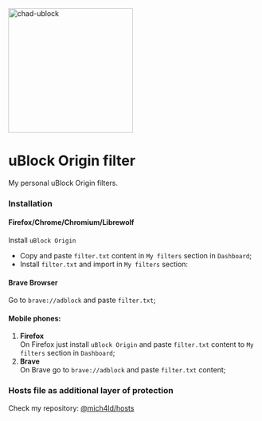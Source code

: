  <img width="250" alt="chad-ublock" src="https://user-images.githubusercontent.com/43048524/135315860-afb1a987-9fd3-4966-a59b-b6d5ce17ef6d.jpg" />
 

# uBlock Origin filter
My personal uBlock Origin filters.

### Installation
#### Firefox/Chrome/Chromium/Librewolf
Install `uBlock Origin`
- Copy and paste `filter.txt` content in `My filters` section in `Dashboard`;
- Install `filter.txt` and import in `My filters` section:

#### Brave Browser
 Go to `brave://adblock` and paste `filter.txt`;

#### Mobile phones:
1. <b> Firefox </b> </br>
On Firefox just install `uBlock Origin` and paste `filter.txt` content to `My filters` section in `Dashboard`;
2. <b> Brave </b> </br>
On Brave go to `brave://adblock` and paste `filter.txt` content;

### Hosts file as additional layer of protection
Check my repository: <a href="https://github.com/mich4ld/hosts"> @mich4ld/hosts </a>

